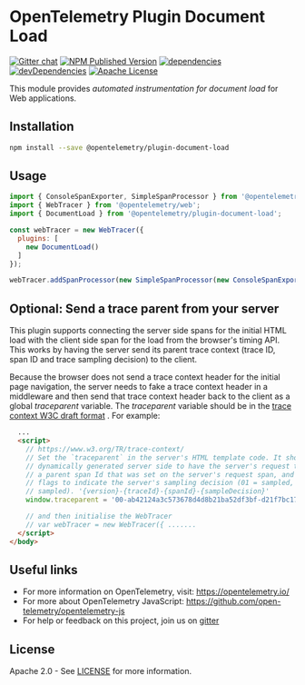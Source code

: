 # OpenTelemetry Plugin Document Load
[![Gitter chat][gitter-image]][gitter-url]
[![NPM Published Version][npm-img]][npm-url]
[![dependencies][dependencies-image]][dependencies-url]
[![devDependencies][devDependencies-image]][devDependencies-url]
[![Apache License][license-image]][license-image]

This module provides *automated instrumentation for document load* for Web applications.

## Installation

```bash
npm install --save @opentelemetry/plugin-document-load
```

## Usage

```js
import { ConsoleSpanExporter, SimpleSpanProcessor } from '@opentelemetry/tracing';
import { WebTracer } from '@opentelemetry/web';
import { DocumentLoad } from '@opentelemetry/plugin-document-load';

const webTracer = new WebTracer({
  plugins: [
    new DocumentLoad()
  ]
});

webTracer.addSpanProcessor(new SimpleSpanProcessor(new ConsoleSpanExporter()));
```

## Optional: Send a trace parent from your server
This plugin supports connecting the server side spans for the initial HTML load with the client side span for the load from the browser's timing API. This works by having the server send its parent trace context (trace ID, span ID and trace sampling decision) to the client.

Because the browser does not send a trace context header for the initial page navigation, the server needs to fake a trace context header in a middleware and then send that trace context header back to the client as a global *traceparent* variable. The *traceparent* variable should be in the [trace context W3C draft format][trace-context-url] . For example:

```html
  ...
  <script>
    // https://www.w3.org/TR/trace-context/
    // Set the `traceparent` in the server's HTML template code. It should be
    // dynamically generated server side to have the server's request trace Id,
    // a parent span Id that was set on the server's request span, and the trace
    // flags to indicate the server's sampling decision (01 = sampled, 00 = not
    // sampled). '{version}-{traceId}-{spanId}-{sampleDecision}'
    window.traceparent = '00-ab42124a3c573678d4d8b21ba52df3bf-d21f7bc17caa5aba-01';

    // and then initialise the WebTracer
    // var webTracer = new WebTracer({ .......
  </script>
</body>
```

## Useful links
- For more information on OpenTelemetry, visit: <https://opentelemetry.io/>
- For more about OpenTelemetry JavaScript: <https://github.com/open-telemetry/opentelemetry-js>
- For help or feedback on this project, join us on [gitter][gitter-url]

## License

Apache 2.0 - See [LICENSE][license-url] for more information.

[gitter-image]: https://badges.gitter.im/open-telemetry/opentelemetry-js.svg
[gitter-url]: https://gitter.im/open-telemetry/opentelemetry-node?utm_source=badge&utm_medium=badge&utm_campaign=pr-badge&utm_content=badge
[license-url]: https://github.com/open-telemetry/opentelemetry-js/blob/master/LICENSE
[license-image]: https://img.shields.io/badge/license-Apache_2.0-green.svg?style=flat
[dependencies-image]: https://david-dm.org/open-telemetry/opentelemetry-js/status.svg?path=packages/opentelemetry-plugin-document-load
[dependencies-url]: https://david-dm.org/open-telemetry/opentelemetry-js?path=packages%2Fopentelemetry-plugin-document-load
[devDependencies-image]: https://david-dm.org/open-telemetry/opentelemetry-js/dev-status.svg?path=packages/opentelemetry-plugin-document-load
[devDependencies-url]: https://david-dm.org/open-telemetry/opentelemetry-js?path=packages%2Fopentelemetry-plugin-document-load&type=dev
[npm-url]: https://www.npmjs.com/package/@opentelemetry/plugin-document-load
[npm-img]: https://badge.fury.io/js/%40opentelemetry%2Fplugin-document-load.svg
[trace-context-url]: https://www.w3.org/TR/trace-context
